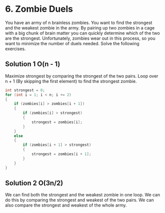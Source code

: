 # 6. Zombie Duels

You have an army of n brainless zombies. You want to find the strongest and the weakest zombie
in the army. By pairing up two zombies in a cage with a big chunk of brain matter you can quickly determine which of
the two are the strongest. Unfortunately, zombies wear out in this process, so you want to minimize the number of duels
needed. Solve the following exercises.

## Solution 1 O(n - 1)

Maximize strongest by comparing the strongest of the two pairs. Loop over n + 1 (By skipping the first element) to find the strongest zombie.

```c++
int strongest = 0;
for (int i = 1; i < n; i += 2)
{
    if (zombies[i] > zombies[i + 1])
    {
        if (zombies[i] > strongest)
        {
            strongest = zombies[i];
        }
    }
    else
    {
        if (zombies[i + 1] > strongest)
        {
            strongest = zombies[i + 1];
        }
    }
}
```

## Solution 2 O(3n/2)

We can find both the strongest and the weakest zombie in one loop. We can do this by comparing the strongest and weakest of the two pairs. We can also compare the strongest and weakest of the whole army.
